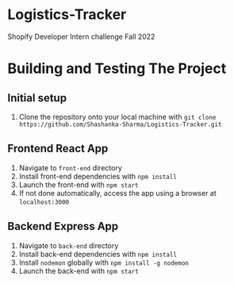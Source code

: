 # Logistics-Tracker
Shopify Developer Intern challenge Fall 2022
# Building and Testing The Project
## Initial setup
1. Clone the repository onto your local machine with ```git clone https://github.com/Shashanka-Sharma/Logistics-Tracker.git```
## Frontend React App
1. Navigate to ```front-end``` directory
2. Install front-end dependencies with ```npm install```
3. Launch the front-end with ```npm start```
4. If not done automatically, access the app using a browser at ```localhost:3000```
## Backend Express App
1. Navigate to ```back-end``` directory
2. Install back-end dependencies with ```npm install```
3. Install `nodemon` globally with ```npm install -g nodemon```
4. Launch the back-end with ```npm start```